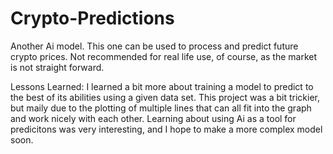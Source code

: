 # Crypto-Predictions
Another Ai model. This one can be used to process and predict future crypto prices. Not recommended for real life use, of course, as the market is not straight forward.

Lessons Learned: I learned a bit more about training a model to predict to the best of its abilities using a given data set. This project was a bit trickier, but maily due to the plotting of multiple lines that can all fit into the graph and work nicely with each other. Learning about using Ai as a tool for predicitons was very interesting, and I hope to make a more complex model soon.
